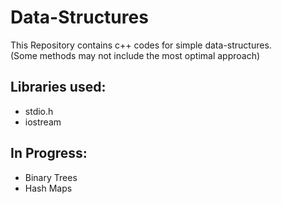 # Data-Structures
This Repository contains c++ codes for simple data-structures.  
(Some methods may not include the most optimal approach)  

## Libraries used:  
- stdio.h
- iostream  

## In Progress:
- Binary Trees
- Hash Maps
